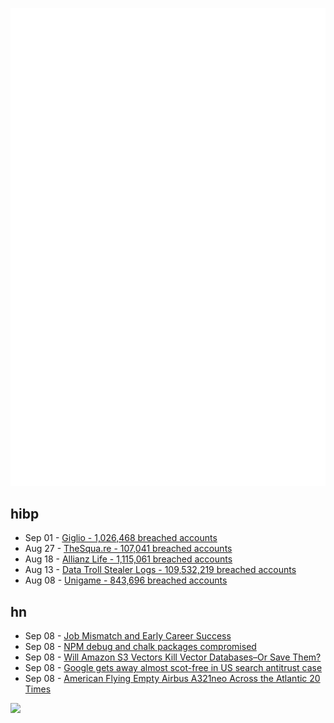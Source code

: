![Metrics](https://raw.githubusercontent.com/phixion/phixion/master/metrics.svg)

## hibp

<!--
for https://github.com/phixion/phixion/blob/main/.github/workflows/feeds.yml
-->
<!--START_SECTION:haveibeenpwnd-->
- Sep 01 - [Giglio - 1,026,468 breached accounts](https://haveibeenpwned.com/Breach/Giglio)
- Aug 27 - [TheSqua.re - 107,041 breached accounts](https://haveibeenpwned.com/Breach/TheSquare)
- Aug 18 - [Allianz Life - 1,115,061 breached accounts](https://haveibeenpwned.com/Breach/AllianzLife)
- Aug 13 - [Data Troll Stealer Logs - 109,532,219 breached accounts](https://haveibeenpwned.com/Breach/DataTrollStealerLogs)
- Aug 08 - [Unigame - 843,696 breached accounts](https://haveibeenpwned.com/Breach/Unigame)
<!--END_SECTION:haveibeenpwnd-->

## hn

<!--
for https://github.com/phixion/phixion/blob/main/.github/workflows/feeds.yml
-->
<!--START_SECTION:hn-->
- Sep 08 - [Job Mismatch and Early Career Success](https://www.nber.org/papers/w34215)
- Sep 08 - [NPM debug and chalk packages compromised](https://www.aikido.dev/blog/npm-debug-and-chalk-packages-compromised)
- Sep 08 - [Will Amazon S3 Vectors Kill Vector Databases–Or Save Them?](https://zilliz.com/blog/will-amazon-s3-vectors-kill-vector-databases-or-save-them)
- Sep 08 - [Google gets away almost scot-free in US search antitrust case](https://www.computerworld.com/article/4052428/google-gets-away-almost-scot-free-in-us-search-antitrust-case.html)
- Sep 08 - [American Flying Empty Airbus A321neo Across the Atlantic 20 Times](https://onemileatatime.com/news/american-flying-empty-airbus-a321neo-across-atlantic/)
<!--END_SECTION:hn-->

<!--
for https://yhype.me
-->
![](https://hit.yhype.me/github/profile?user_id=13013670)
